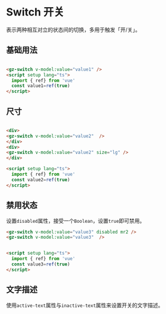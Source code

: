 <script setup lang="ts">
  import { ref} from 'vue'
  const value1=ref(true)
  const value2=ref(true)
  const value3=ref(true)
</script>

# Switch 开关
表示两种相互对立的状态间的切换，多用于触发「开/关」。
## 基础用法
<gz-switch v-model:value="value1" />

```html

<gz-switch v-model:value="value1" />
<script setup lang="ts">
  import { ref} from 'vue'
  const value1=ref(true)
</script>

```

## 尺寸
<div>
<gz-switch v-model:value="value2"  />
</div>
<div>
<gz-switch v-model:value="value2" size="lg" />
</div>

```html

<div>
<gz-switch v-model:value="value2"  />
</div>
<div>
<gz-switch v-model:value="value2" size="lg" />
</div>

<script setup lang="ts">
  import { ref} from 'vue'
  const value2=ref(true)
</script>
```

## 禁用状态

设置`disabled`属性，接受一个`Boolean`，设置`true`即可禁用。
<gz-switch v-model:value="value3" disabled mr2 />
<gz-switch v-model:value="value3"  />

```html
<gz-switch v-model:value="value3" disabled mr2 />
<gz-switch v-model:value="value3"  />


<script setup lang="ts">
  import { ref} from 'vue'
  const value3=ref(true)
</script>
```

## 文字描述
使用`active-text`属性与`inactive-text`属性来设置开关的文字描述。

<gz-switch v-model:value="value1"  active-text="是"
    inactive-text="否" />
